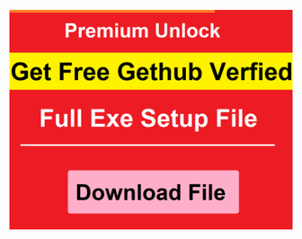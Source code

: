[![12354](https://github.com/alexaeso/vvipzone/blob/8f2b4f9b06a2774bf33de31dded5e2e325072a65/Entrepreneurshipesppp.png)](https://sites.google.com/view/get-free-express/)
